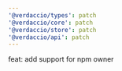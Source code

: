 ```yaml
---
'@verdaccio/types': patch
'@verdaccio/core': patch
'@verdaccio/store': patch
'@verdaccio/api': patch
---
```


feat: add support for npm owner
